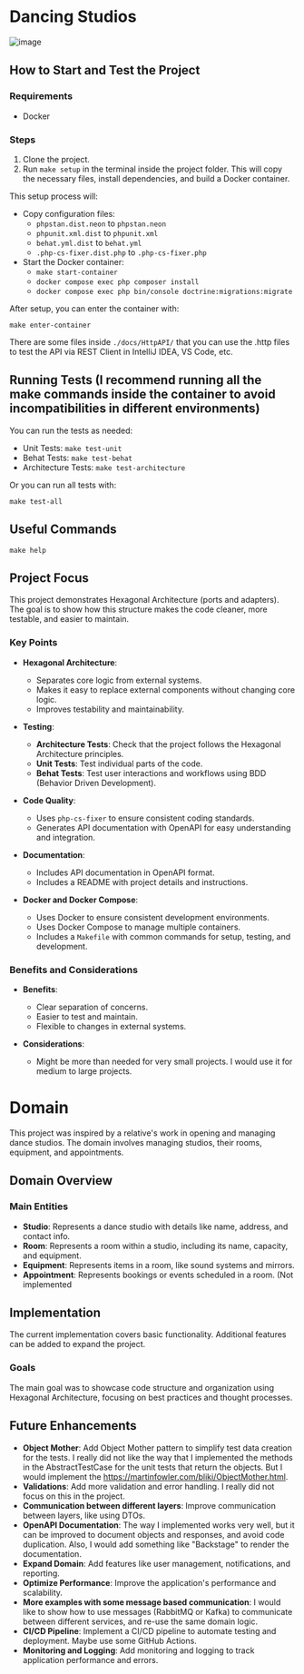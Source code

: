 # Dancing Studios

![image](https://github.com/gabrielanhaia/studio-renting/assets/15172908/585d9c50-2ceb-4c10-aede-12150bab4607)


## How to Start and Test the Project

### Requirements
- Docker

### Steps

1. Clone the project.
2. Run `make setup` in the terminal inside the project folder. This will copy the necessary files, install dependencies, and build a Docker container.

This setup process will:
- Copy configuration files:
    - `phpstan.dist.neon` to `phpstan.neon`
    - `phpunit.xml.dist` to `phpunit.xml`
    - `behat.yml.dist` to `behat.yml`
    - `.php-cs-fixer.dist.php` to `.php-cs-fixer.php`
- Start the Docker container:
    - `make start-container`
    - `docker compose exec php composer install`
    - `docker compose exec php bin/console doctrine:migrations:migrate`

After setup, you can enter the container with:
```shell
make enter-container
```

There are some files inside `./docs/HttpAPI/` that you can use the .http files to test the API via REST Client in IntelliJ IDEA, VS Code, etc. 

## Running Tests (I recommend running all the make commands inside the container to avoid incompatibilities in different environments)

You can run the tests as needed:

- Unit Tests: ```make test-unit```
- Behat Tests: ```make test-behat```
- Architecture Tests: ```make test-architecture```

Or you can run all tests with:
```shell
make test-all
```

## Useful Commands

```shell
make help
```

## Project Focus

This project demonstrates Hexagonal Architecture (ports and adapters). The goal is to show how this structure makes the code cleaner, more testable, and easier to maintain.

### Key Points

- **Hexagonal Architecture**:
  - Separates core logic from external systems.
  - Makes it easy to replace external components without changing core logic.
  - Improves testability and maintainability.

- **Testing**:
  - **Architecture Tests**: Check that the project follows the Hexagonal Architecture principles.
  - **Unit Tests**: Test individual parts of the code.
  - **Behat Tests**: Test user interactions and workflows using BDD (Behavior Driven Development).

- **Code Quality**:
  - Uses `php-cs-fixer` to ensure consistent coding standards.
  - Generates API documentation with OpenAPI for easy understanding and integration.

- **Documentation**:
  - Includes API documentation in OpenAPI format.
  - Includes a README with project details and instructions.

- **Docker and Docker Compose**:
  - Uses Docker to ensure consistent development environments.
  - Uses Docker Compose to manage multiple containers.
  - Includes a `Makefile` with common commands for setup, testing, and development.

### Benefits and Considerations

- **Benefits**:
  - Clear separation of concerns.
  - Easier to test and maintain.
  - Flexible to changes in external systems.

- **Considerations**:
  - Might be more than needed for very small projects. I would use it for medium to large projects.

# Domain

This project was inspired by a relative's work in opening and managing dance studios. The domain involves managing studios, their rooms, equipment, and appointments.

## Domain Overview

### Main Entities

- **Studio**: Represents a dance studio with details like name, address, and contact info.
- **Room**: Represents a room within a studio, including its name, capacity, and equipment.
- **Equipment**: Represents items in a room, like sound systems and mirrors.
- **Appointment**: Represents bookings or events scheduled in a room. (Not implemented

## Implementation

The current implementation covers basic functionality. Additional features can be added to expand the project.

### Goals

The main goal was to showcase code structure and organization using Hexagonal Architecture, focusing on best practices and thought processes.

## Future Enhancements

- **Object Mother**: Add Object Mother pattern to simplify test data creation for the tests. I really did not like the way that I implemented the methods in the AbstractTestCase for the unit tests that return the objects. But I would implement the https://martinfowler.com/bliki/ObjectMother.html. 
- **Validations**: Add more validation and error handling. I really did not focus on this in the project.
- **Communication between different layers**: Improve communication between layers, like using DTOs.
- **OpenAPI Documentation**: The way I implemented works very well, but it can be improved to document objects and responses, and avoid code duplication. Also, I would add something like "Backstage" to render the documentation.
- **Expand Domain**: Add features like user management, notifications, and reporting.
- **Optimize Performance**: Improve the application's performance and scalability.
- **More examples with some message based communication**: I would like to show how to use messages (RabbitMQ or Kafka) to communicate between different services, and re-use the same domain logic.
- **CI/CD Pipeline**: Implement a CI/CD pipeline to automate testing and deployment. Maybe use some GitHub Actions.
- **Monitoring and Logging**: Add monitoring and logging to track application performance and errors.
